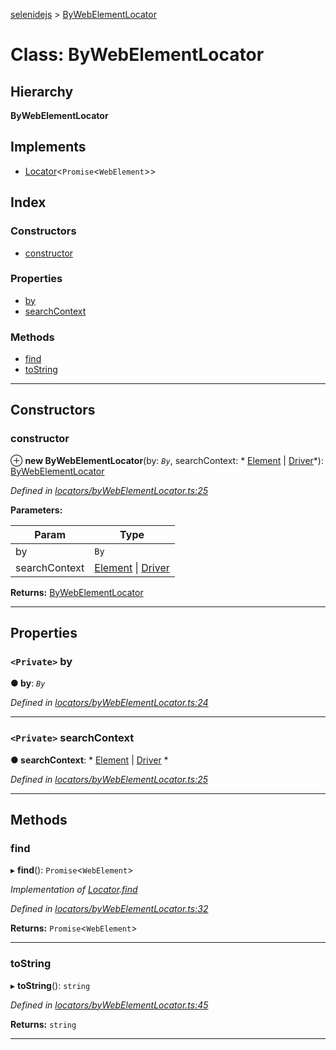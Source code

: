 [selenidejs](../README.md) > [ByWebElementLocator](../classes/bywebelementlocator.md)

# Class: ByWebElementLocator

## Hierarchy

**ByWebElementLocator**

## Implements

* [Locator](../interfaces/locator.md)<`Promise`<`WebElement`>>

## Index

### Constructors

* [constructor](bywebelementlocator.md#constructor)

### Properties

* [by](bywebelementlocator.md#by)
* [searchContext](bywebelementlocator.md#searchcontext)

### Methods

* [find](bywebelementlocator.md#find)
* [toString](bywebelementlocator.md#tostring)

---

## Constructors

<a id="constructor"></a>

###  constructor

⊕ **new ByWebElementLocator**(by: *`By`*, searchContext: * [Element](element.md) &#124; [Driver](driver.md)*): [ByWebElementLocator](bywebelementlocator.md)

*Defined in [locators/byWebElementLocator.ts:25](https://github.com/KnowledgeExpert/selenidejs/blob/master/lib/locators/byWebElementLocator.ts#L25)*

**Parameters:**

| Param | Type |
| ------ | ------ |
| by | `By` |
| searchContext |  [Element](element.md) &#124; [Driver](driver.md)|

**Returns:** [ByWebElementLocator](bywebelementlocator.md)

___

## Properties

<a id="by"></a>

### `<Private>` by

**● by**: *`By`*

*Defined in [locators/byWebElementLocator.ts:24](https://github.com/KnowledgeExpert/selenidejs/blob/master/lib/locators/byWebElementLocator.ts#L24)*

___
<a id="searchcontext"></a>

### `<Private>` searchContext

**● searchContext**: * [Element](element.md) &#124; [Driver](driver.md)
*

*Defined in [locators/byWebElementLocator.ts:25](https://github.com/KnowledgeExpert/selenidejs/blob/master/lib/locators/byWebElementLocator.ts#L25)*

___

## Methods

<a id="find"></a>

###  find

▸ **find**(): `Promise`<`WebElement`>

*Implementation of [Locator](../interfaces/locator.md).[find](../interfaces/locator.md#find)*

*Defined in [locators/byWebElementLocator.ts:32](https://github.com/KnowledgeExpert/selenidejs/blob/master/lib/locators/byWebElementLocator.ts#L32)*

**Returns:** `Promise`<`WebElement`>

___
<a id="tostring"></a>

###  toString

▸ **toString**(): `string`

*Defined in [locators/byWebElementLocator.ts:45](https://github.com/KnowledgeExpert/selenidejs/blob/master/lib/locators/byWebElementLocator.ts#L45)*

**Returns:** `string`

___

